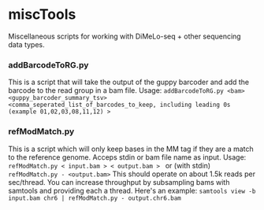 # miscTools
Miscellaneous scripts for working with DiMeLo-seq + other sequencing data types.

### addBarcodeToRG.py 
This is a script that will take the output of the guppy barcoder and add the barcode to the read group in a bam file.
Usage: 
```addBarcodeToRG.py <bam> <guppy_barcoder_summary_tsv> <comma_seperated_list_of_barcodes_to_keep, including leading 0s (example 01,02,03,08,11,12) > ```

### refModMatch.py 
This is a script which will only keep bases in the MM tag if they are a match to the reference genome.
Acceps stdin or bam file name as input.
Usage:
```refModMatch.py < input.bam > < output.bam > ```
or (with stdin)
``` refModMatch.py - <output.bam> ```
This should operate on about 1.5k reads per sec/thread. You can increase throughput by subsampling bams with samtools
and providing each a thread.
Here's an example:
``` samtools view -b input.bam chr6 | refModMatch.py - output.chr6.bam ```


